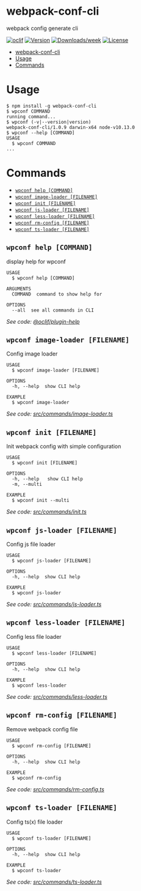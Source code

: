 # webpack-conf-cli

webpack config generate cli

[![oclif](https://img.shields.io/badge/cli-oclif-brightgreen.svg)](https://oclif.io)
[![Version](https://img.shields.io/npm/v/webpack-conf-cli.svg)](https://npmjs.org/package/webpack-conf-cli)
[![Downloads/week](https://img.shields.io/npm/dw/webpack-conf-cli.svg)](https://npmjs.org/package/webpack-conf-cli)
[![License](https://img.shields.io/npm/l/webpack-conf-cli.svg)](https://github.com/https://github.com/wzhkobe2408/repo/https://github.com/owner/webpack-conf-cli/blob/master/package.json)

<!-- toc -->
* [webpack-conf-cli](#webpack-conf-cli)
* [Usage](#usage)
* [Commands](#commands)
<!-- tocstop -->

# Usage

<!-- usage -->
```sh-session
$ npm install -g webpack-conf-cli
$ wpconf COMMAND
running command...
$ wpconf (-v|--version|version)
webpack-conf-cli/1.0.9 darwin-x64 node-v10.13.0
$ wpconf --help [COMMAND]
USAGE
  $ wpconf COMMAND
...
```
<!-- usagestop -->

# Commands

<!-- commands -->
* [`wpconf help [COMMAND]`](#wpconf-help-command)
* [`wpconf image-loader [FILENAME]`](#wpconf-image-loader-filename)
* [`wpconf init [FILENAME]`](#wpconf-init-filename)
* [`wpconf js-loader [FILENAME]`](#wpconf-js-loader-filename)
* [`wpconf less-loader [FILENAME]`](#wpconf-less-loader-filename)
* [`wpconf rm-config [FILENAME]`](#wpconf-rm-config-filename)
* [`wpconf ts-loader [FILENAME]`](#wpconf-ts-loader-filename)

## `wpconf help [COMMAND]`

display help for wpconf

```
USAGE
  $ wpconf help [COMMAND]

ARGUMENTS
  COMMAND  command to show help for

OPTIONS
  --all  see all commands in CLI
```

_See code: [@oclif/plugin-help](https://github.com/oclif/plugin-help/blob/v2.2.0/src/commands/help.ts)_

## `wpconf image-loader [FILENAME]`

Config image loader

```
USAGE
  $ wpconf image-loader [FILENAME]

OPTIONS
  -h, --help  show CLI help

EXAMPLE
  $ wpconf image-loader
```

_See code: [src/commands/image-loader.ts](https://github.com/wzhkobe2408/webpack-conf-cli/blob/v1.0.9/src/commands/image-loader.ts)_

## `wpconf init [FILENAME]`

Init webpack config with simple configuration

```
USAGE
  $ wpconf init [FILENAME]

OPTIONS
  -h, --help   show CLI help
  -m, --multi

EXAMPLE
  $ wpconf init --multi
```

_See code: [src/commands/init.ts](https://github.com/wzhkobe2408/webpack-conf-cli/blob/v1.0.9/src/commands/init.ts)_

## `wpconf js-loader [FILENAME]`

Config js file loader

```
USAGE
  $ wpconf js-loader [FILENAME]

OPTIONS
  -h, --help  show CLI help

EXAMPLE
  $ wpconf js-loader
```

_See code: [src/commands/js-loader.ts](https://github.com/wzhkobe2408/webpack-conf-cli/blob/v1.0.9/src/commands/js-loader.ts)_

## `wpconf less-loader [FILENAME]`

Config less file loader

```
USAGE
  $ wpconf less-loader [FILENAME]

OPTIONS
  -h, --help  show CLI help

EXAMPLE
  $ wpconf less-loader
```

_See code: [src/commands/less-loader.ts](https://github.com/wzhkobe2408/webpack-conf-cli/blob/v1.0.9/src/commands/less-loader.ts)_

## `wpconf rm-config [FILENAME]`

Remove webpack config file

```
USAGE
  $ wpconf rm-config [FILENAME]

OPTIONS
  -h, --help  show CLI help

EXAMPLE
  $ wpconf rm-config
```

_See code: [src/commands/rm-config.ts](https://github.com/wzhkobe2408/webpack-conf-cli/blob/v1.0.9/src/commands/rm-config.ts)_

## `wpconf ts-loader [FILENAME]`

Config ts(x) file loader

```
USAGE
  $ wpconf ts-loader [FILENAME]

OPTIONS
  -h, --help  show CLI help

EXAMPLE
  $ wpconf ts-loader
```

_See code: [src/commands/ts-loader.ts](https://github.com/wzhkobe2408/webpack-conf-cli/blob/v1.0.9/src/commands/ts-loader.ts)_
<!-- commandsstop -->
